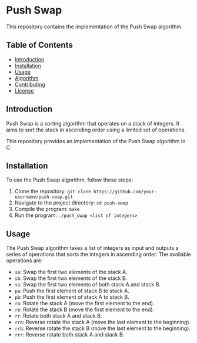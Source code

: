 # Push Swap

This repository contains the implementation of the Push Swap algorithm.

## Table of Contents
- [Introduction](#introduction)
- [Installation](#installation)
- [Usage](#usage)
- [Algorithm](#algorithm)
- [Contributing](#contributing)
- [License](#license)

## Introduction

Push Swap is a sorting algorithm that operates on a stack of integers. It aims to sort the stack in ascending order using a limited set of operations.

This repository provides an implementation of the Push Swap algorithm in C.

## Installation

To use the Push Swap algorithm, follow these steps:

1. Clone the repository: `git clone https://github.com/your-username/push-swap.git`
2. Navigate to the project directory: `cd push-swap`
3. Compile the program: `make`
4. Run the program: `./push_swap <list of integers>`

## Usage

The Push Swap algorithm takes a list of integers as input and outputs a series of operations that sorts the integers in ascending order. The available operations are:

- `sa`: Swap the first two elements of the stack A.
- `sb`: Swap the first two elements of the stack B.
- `ss`: Swap the first two elements of both stack A and stack B.
- `pa`: Push the first element of stack B to stack A.
- `pb`: Push the first element of stack A to stack B.
- `ra`: Rotate the stack A (move the first element to the end).
- `rb`: Rotate the stack B (move the first element to the end).
- `rr`: Rotate both stack A and stack B.
- `rra`: Reverse rotate the stack A (move the last element to the beginning).
- `rrb`: Reverse rotate the stack B (move the last element to the beginning).
- `rrr`: Reverse rotate both stack A and stack B.


